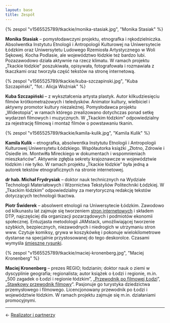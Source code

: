 ```yaml
---
layout: base
title: Zespół
---
```


{% zespol "v1565525789/tkackie/monika-stasiak.jpg", "Monika Stasiak" %}

**Monika Stasiak** – pomysłodawczyni projektu, etnografka i rękodzielniczka. Absolwentka Instytutu Etnologii i Antropologii Kulturowej na Uniwersytecie Łódzkim oraz Uniwersytetu Ludowego Rzemiosła Artystycznego w Woli Sękowej. Kocha Podlasie, ale województwo łódzkie też bardzo lubi. Pozazawodowo działa aktywnie na rzecz klimatu. W ramach projektu „Tkackie łódzkie” poszukiwała, opisywała, fotografowała i rozmawiała z tkaczkami oraz tworzyła część tekstów na stronę internetową.

{% zespol "v1565525789/tkackie/kuba-szczapinski.jpg", "Kuba Szczapiński", "fot.: Alicja Woźniak" %}

**Kuba Szczapiński** – z wykształcenia artysta plastyk. Autor kilkudziesięciu filmów krótkometrażowych i teledysków. Animator kultury, wielbiciel i aktywny promotor kultury niezależnej. Pomysłodawca projektu „Wideotopia”, w ramach którego zrealizowano dotychczas ponad setkę wydarzeń filmowych i muzycznych. W „Tkackim łódzkim” odpowiedzialny za rejestrację filmową i montaż filmów o powstawaniu tkanin.

{% zespol "v1565525789/tkackie/kamila-kulik.jpg", "Kamila Kulik" %}

**Kamila Kulik** – etnografka, absolwentka Instytutu Etnologii i Antropologii Kulturowej Uniwersytetu Łódzkiego. Współautorka książki „Złotno, Zdrowie i Osiedle im. Montwiłła Mireckiego w dokumentach i wspomnieniach mieszkańców”. Aktywnie zgłębia sekrety krajoznawcze w województwie łódzkim i nie tylko. W ramach projektu „Tkackie łódzkie” była jedną a autorek tekstów etnograficznych na stronie internetowej.

**dr hab. Michał Frydrysiak** – doktor nauk technicznych na Wydziale Technologii Materiałowych i Wzornictwa Tekstyliów Politechniki Łódzkiej. W „Tkackim łódzkim” odpowiedzialny za merytoryczną redakcję tekstów dotyczących technologii tkactwa.

**Piotr Świderek** – absolwent etnologii na Uniwersytecie Łódzkim. Zawodowo od kilkunastu lat zajmuje się tworzeniem [stron internetowych](https://static.solutions) i składem DTP, najczęściej dla organizacji pozarządowych i podmiotów ekonomii społecznej. Entuzjasta metodologii JAMstack, umożliwiającej tworzenie szybkich, bezpiecznych, niezawodnych i niedrogich w utrzymaniu stron www. Czytuje komiksy, grywa w koszykówkę i pokonuje wielokilometrowe dystanse na specjalnie przystosowanej do tego deskorolce. Czasami wymyśla [śmieszne rysunki](http://rysunki.me).

{% zespol "v1565525789/tkackie/maciej-kronenberg.jpg", "Maciej Kronenberg" %}

**Maciej Kronenberg** – prezes REGIO; łodzianin; doktor nauk o ziemi w dyscyplinie geografia; regionalista; autor książek o Łodzi i regionie, m.in. „500 zagadek o Łodzi i regionie łódzkim”, „[Przewodnik po filmowej Łodzi](http://regiocentrum.pl/publikacje/ksiazki/przewodnik-po-filmowej-lodzi/)”, „[Stawkowy przewodnik filmowy](http://regiocentrum.pl/publikacje/ksiazki/stawkowy-przewodnik-filmowy/)”. Pasjonuje go turystyka dziedzictwa przemysłowego i filmowego. Licencjonowany przewodnik po Łodzi i województwie łódzkim. W ramach projektu zajmuje się m.in. działaniami promocyjnymi.

---

← [Realizator i partnerzy](/realizator-i-partnerzy/#main)